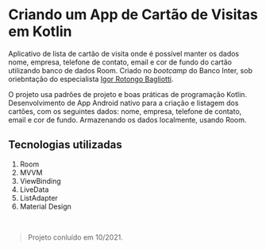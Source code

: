 # Criando um App de Cartão de Visitas em Kotlin

Aplicativo de lista de cartão de visita onde é possível manter os dados nome, empresa, telefone de contato, email e cor de fundo do cartão utilizando banco de dados Room. Criado no *bootcamp* do Banco Inter, sob oriebntação do especialista [Igor Rotongo Bagliotti](https://br.linkedin.com/in/igor-rotondo-bagliotti-b1612b69).  

O projeto usa padrões de projeto e boas práticas de programação Kotlin. Desenvolvimento de App Android nativo para a criação e listagem dos cartões, com os seguintes dados: nome, empresa, telefone de contato, email e cor de fundo. Armazenando os dados localmente, usando Room.

## Tecnologias utilizadas
1. Room
2. MVVM
3. ViewBinding
4. LiveData
5. ListAdapter
6. Material Design

&nbsp;

>Projeto conluído em 10/2021.


